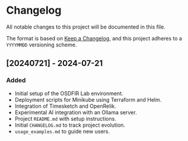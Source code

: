 # Changelog

All notable changes to this project will be documented in this file.

The format is based on [Keep a Changelog](https://keepachangelog.com/en/1.0.0/),
and this project adheres to a `YYYYMMDD` versioning scheme.

## [20240721] - 2024-07-21

### Added
- Initial setup of the OSDFIR Lab environment.
- Deployment scripts for Minikube using Terraform and Helm.
- Integration of Timesketch and OpenRelik.
- Experimental AI integration with an Ollama server.
- Project `README.md` with setup instructions.
- Initial `CHANGELOG.md` to track project evolution.
- `usage_examples.md` to guide new users.